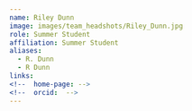 ```yaml
---
name: Riley Dunn
image: images/team_headshots/Riley_Dunn.jpg
role: Summer Student
affiliation: Summer Student
aliases:
  - R. Dunn
  - R Dunn
links:
<!--  home-page: -->
<!--  orcid:  -->
---
```


